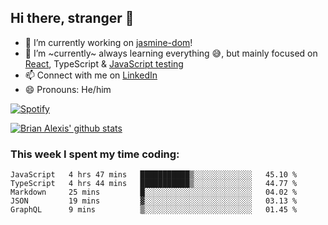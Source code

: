 ## Hi there, stranger 👋

- 🔭 I’m currently working on [jasmine-dom](https://github.com/testing-library/jasmine-dom)!
- 🌱 I’m ~currently~ always learning everything 😅, but mainly focused on [React](https://courseit.com.ar/cursos/frontend-avanzado-2020), TypeScript & [JavaScript testing](https://testingjavascript.com/)
- 📫 Connect with me on [LinkedIn](https://www.linkedin.com/in/brian-alexis/)
- 😄 Pronouns: He/him

[![Spotify](https://novatorem-nine-beige.vercel.app/api/spotify)](https://open.spotify.com/user/21ttbyunhf56rp6soqidgfk2q)

[![Brian Alexis' github stats](https://github-readme-stats-sepia-two.vercel.app/api?username=brrianalexis&show_icons=true&hide_border=true?count_private=true)](https://github.com/brrianalexis/github-readme-stats)

### This week I spent my time coding:
<!--START_SECTION:waka-->
```text
JavaScript   4 hrs 47 mins   ███████████▒░░░░░░░░░░░░░   45.10 % 
TypeScript   4 hrs 44 mins   ███████████▒░░░░░░░░░░░░░   44.77 % 
Markdown     25 mins         █░░░░░░░░░░░░░░░░░░░░░░░░   04.02 % 
JSON         19 mins         ▓░░░░░░░░░░░░░░░░░░░░░░░░   03.13 % 
GraphQL      9 mins          ▒░░░░░░░░░░░░░░░░░░░░░░░░   01.45 % 
```
<!--END_SECTION:waka-->
